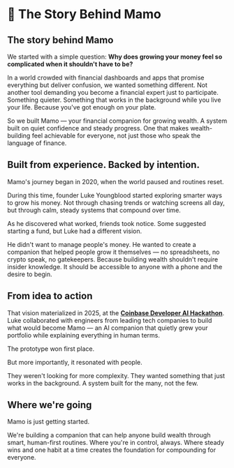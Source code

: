 # 📖 The Story Behind Mamo

## The story behind Mamo

We started with a simple question: **Why does growing your money feel so complicated when it shouldn't have to be?**

In a world crowded with financial dashboards and apps that promise everything but deliver confusion, we wanted something different. Not another tool demanding you become a financial expert just to participate. Something quieter. Something that works in the background while you live your life. Because you've got enough on your plate.

So we built Mamo — your financial companion for growing wealth. A system built on quiet confidence and steady progress. One that makes wealth-building feel achievable for everyone, not just those who speak the language of finance.

## **Built from experience. Backed by intention.**

Mamo's journey began in 2020, when the world paused and routines reset.

During this time, founder Luke Youngblood started exploring smarter ways to grow his money. Not through chasing trends or watching screens all day, but through calm, steady systems that compound over time.&#x20;

As he discovered what worked, friends took notice. Some suggested starting a fund, but Luke had a different vision.

He didn't want to manage people's money. He wanted to create a companion that helped people grow it themselves — no spreadsheets, no crypto speak, no gatekeepers. Because building wealth shouldn't require insider knowledge. It should be accessible to anyone with a phone and the desire to begin.

## From idea to action

That vision materialized in 2025, at the [**Coinbase Developer AI Hackathon**](https://x.com/CoinbaseDev/status/1886468701689631006). Luke collaborated with engineers from leading tech companies to build what would become Mamo — an AI companion that quietly grew your portfolio while explaining everything in human terms.

The prototype won first place.

But more importantly, it resonated with people.

They weren't looking for more complexity. They wanted something that just works in the background. A system built for the many, not the few.

## Where we're going

Mamo is just getting started.

We're building a companion that can help anyone build wealth through smart, human-first routines. Where you're in control, always. Where steady wins and one habit at a time creates the foundation for compounding for everyone.
